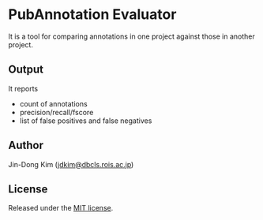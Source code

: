 # PubAnnotation Evaluator
It is a tool for comparing annotations in one project against those in another project.

## Output
It reports
* count of annotations
* precision/recall/fscore
* list of false positives and false negatives

## Author
Jin-Dong Kim (jdkim@dbcls.rois.ac.jp)

## License
Released under the [MIT license](http://opensource.org/licenses/MIT).
